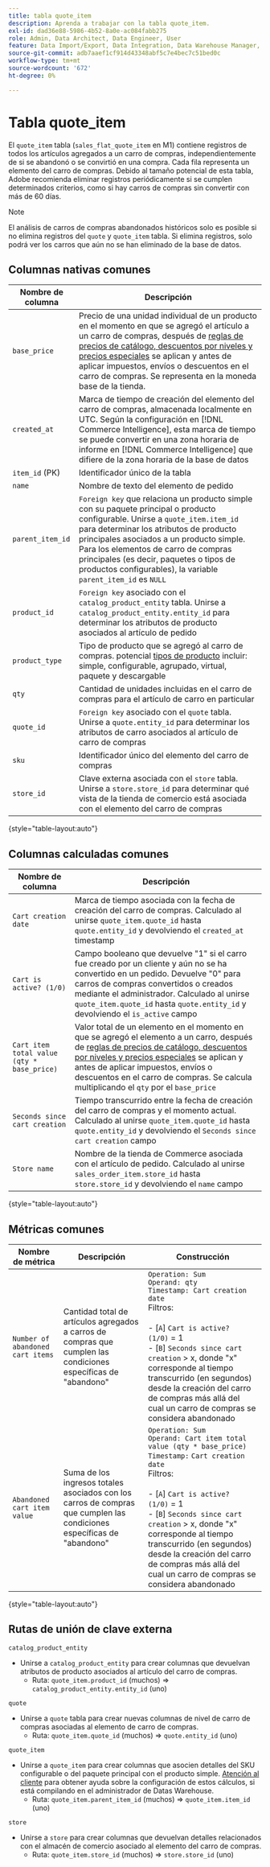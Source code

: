 ```yaml
---
title: tabla quote_item
description: Aprenda a trabajar con la tabla quote_item.
exl-id: dad36e88-5986-4b52-8a0e-ac084fabb275
role: Admin, Data Architect, Data Engineer, User
feature: Data Import/Export, Data Integration, Data Warehouse Manager, Commerce Tables
source-git-commit: adb7aaef1cf914d43348abf5c7e4bec7c51bed0c
workflow-type: tm+mt
source-wordcount: '672'
ht-degree: 0%

---
```


# Tabla quote_item

El `quote_item` tabla (`sales_flat_quote_item` en M1) contiene registros de todos los artículos agregados a un carro de compras, independientemente de si se abandonó o se convirtió en una compra. Cada fila representa un elemento del carro de compras. Debido al tamaño potencial de esta tabla, Adobe recomienda eliminar registros periódicamente si se cumplen determinados criterios, como si hay carros de compras sin convertir con más de 60 días.

>[!NOTE]
>
>El análisis de carros de compras abandonados históricos solo es posible si no elimina registros del `quote` y `quote_item` tabla. Si elimina registros, solo podrá ver los carros que aún no se han eliminado de la base de datos.

## Columnas nativas comunes

| **Nombre de columna** | **Descripción** |
|---|---|
| `base_price` | Precio de una unidad individual de un producto en el momento en que se agregó el artículo a un carro de compras, después de [reglas de precios de catálogo, descuentos por niveles y precios especiales](https://experienceleague.adobe.com/docs/commerce-admin/catalog/products/pricing/pricing-advanced.html) se aplican y antes de aplicar impuestos, envíos o descuentos en el carro de compras. Se representa en la moneda base de la tienda. |
| `created_at` | Marca de tiempo de creación del elemento del carro de compras, almacenada localmente en UTC. Según la configuración en [!DNL Commerce Intelligence], esta marca de tiempo se puede convertir en una zona horaria de informe en [!DNL Commerce Intelligence] que difiere de la zona horaria de la base de datos |
| `item_id` (PK) | Identificador único de la tabla |
| `name` | Nombre de texto del elemento de pedido |
| `parent_item_id` | `Foreign key` que relaciona un producto simple con su paquete principal o producto configurable. Unirse a `quote_item.item_id` para determinar los atributos de producto principales asociados a un producto simple. Para los elementos de carro de compras principales (es decir, paquetes o tipos de productos configurables), la variable `parent_item_id` es `NULL` |
| `product_id` | `Foreign key` asociado con el `catalog_product_entity` tabla. Unirse a `catalog_product_entity.entity_id` para determinar los atributos de producto asociados al artículo de pedido |
| `product_type` | Tipo de producto que se agregó al carro de compras. potencial [tipos de producto](https://experienceleague.adobe.com/docs/commerce-admin/catalog/products/product-create.html#product-types) incluir: simple, configurable, agrupado, virtual, paquete y descargable |
| `qty` | Cantidad de unidades incluidas en el carro de compras para el artículo de carro en particular |
| `quote_id` | `Foreign key` asociado con el `quote` tabla. Unirse a `quote.entity_id` para determinar los atributos de carro asociados al artículo de carro de compras |
| `sku` | Identificador único del elemento del carro de compras |
| `store_id` | Clave externa asociada con el `store` tabla. Unirse a `store.store_id` para determinar qué vista de la tienda de comercio está asociada con el elemento del carro de compras |

{style="table-layout:auto"}

## Columnas calculadas comunes

| **Nombre de columna** | **Descripción** |
|---|---|
| `Cart creation date` | Marca de tiempo asociada con la fecha de creación del carro de compras. Calculado al unirse `quote_item.quote_id` hasta `quote.entity_id` y devolviendo el `created_at` timestamp |
| `Cart is active? (1/0)` | Campo booleano que devuelve &quot;1&quot; si el carro fue creado por un cliente y aún no se ha convertido en un pedido. Devuelve &quot;0&quot; para carros de compras convertidos o creados mediante el administrador. Calculado al unirse `quote_item.quote_id` hasta `quote.entity_id` y devolviendo el `is_active` campo |
| `Cart item total value (qty * base_price)` | Valor total de un elemento en el momento en que se agregó el elemento a un carro, después de [reglas de precios de catálogo, descuentos por niveles y precios especiales](https://experienceleague.adobe.com/docs/commerce-admin/catalog/products/pricing/pricing-advanced.html) se aplican y antes de aplicar impuestos, envíos o descuentos en el carro de compras. Se calcula multiplicando el `qty` por el `base_price` |
| `Seconds since cart creation` | Tiempo transcurrido entre la fecha de creación del carro de compras y el momento actual. Calculado al unirse `quote_item.quote_id` hasta `quote.entity_id` y devolviendo el `Seconds since cart creation` campo |
| `Store name` | Nombre de la tienda de Commerce asociada con el artículo de pedido. Calculado al unirse `sales_order_item.store_id` hasta `store.store_id` y devolviendo el `name` campo |

{style="table-layout:auto"}

## Métricas comunes

| **Nombre de métrica** | **Descripción** | **Construcción** |
|---|---|---|
| `Number of abandoned cart items` | Cantidad total de artículos agregados a carros de compras que cumplen las condiciones específicas de &quot;abandono&quot; | `Operation: Sum`<br/>`Operand: qty`<br/>`Timestamp: Cart creation date`<br>Filtros:<br><br>- \[`A`\] `Cart is active? (1/0)` = 1<br>- \[`B`\] `Seconds since cart creation` > x, donde &quot;x&quot; corresponde al tiempo transcurrido (en segundos) desde la creación del carro de compras más allá del cual un carro de compras se considera abandonado |
| `Abandoned cart item value` | Suma de los ingresos totales asociados con los carros de compras que cumplen las condiciones específicas de &quot;abandono&quot; | `Operation: Sum`<br>`Operand: Cart item total value (qty * base_price)`<br>`Timestamp:` `Cart creation date`<br>Filtros:<br><br>- \[`A`\] `Cart is active? (1/0)` = 1<br>- \[`B`\] `Seconds since cart creation` > x, donde &quot;x&quot; corresponde al tiempo transcurrido (en segundos) desde la creación del carro de compras más allá del cual un carro de compras se considera abandonado |

{style="table-layout:auto"}

## Rutas de unión de clave externa

`catalog_product_entity`

* Unirse a `catalog_product_entity` para crear columnas que devuelvan atributos de producto asociados al artículo del carro de compras.
   * Ruta: `quote_item.product_id` (muchos) => `catalog_product_entity.entity_id` (uno)

`quote`

* Unirse a `quote` tabla para crear nuevas columnas de nivel de carro de compras asociadas al elemento de carro de compras.
   * Ruta: `quote_item.quote_id` (muchos) => `quote.entity_id` (uno)

`quote_item`

* Unirse a `quote_item` para crear columnas que asocien detalles del SKU configurable o del paquete principal con el producto simple. [Atención al cliente](https://experienceleague.adobe.com/docs/commerce-knowledge-base/kb/troubleshooting/miscellaneous/mbi-service-policies.html) para obtener ayuda sobre la configuración de estos cálculos, si está compilando en el administrador de Datas Warehouse.
   * Ruta: `quote_item.parent_item_id` (muchos) => `quote_item.item_id` (uno)

`store`

* Unirse a `store` para crear columnas que devuelvan detalles relacionados con el almacén de comercio asociado al elemento del carro de compras.
   * Ruta: `quote_item.store_id` (muchos) => `store.store_id` (uno)
